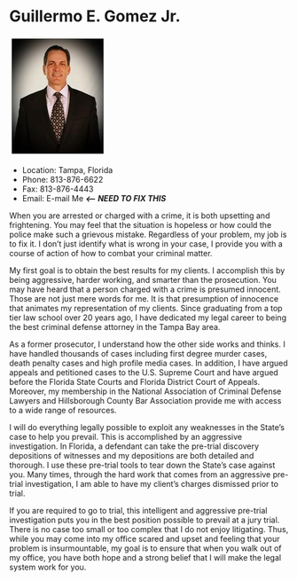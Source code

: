 # Guillermo E. Gomez Jr.

![Attorney photo](/assets/images/attorney_guillermo_gomez.jpg)

* Location: Tampa, Florida
* Phone: 813-876-6622
* Fax: 813-876-4443
* Email: E-mail Me ***<-- NEED TO FIX THIS***

When you are arrested or charged with a crime, it is both upsetting and frightening.  You may feel that the situation is hopeless or how could the police make such a grievous mistake. Regardless of your problem, my job is to fix it.  I don’t just identify what is wrong in your case, I provide you with a course of action of how to combat your criminal matter.

My first goal is to obtain the best results for my clients. I accomplish this by being aggressive, harder working, and smarter than the prosecution. You may have heard that a person charged with a crime is presumed innocent.  Those are not just mere words for me.  It is that presumption of innocence that animates my representation of my clients. Since graduating from a top tier law school over 20 years ago, I have dedicated my legal career to being the best criminal defense attorney in the Tampa Bay area.

As a former prosecutor, I understand how the other side works and thinks. I have handled thousands of cases including first degree murder cases, death penalty cases and high profile media cases.  In addition, I have argued appeals and petitioned cases to the U.S. Supreme Court and have argued before the Florida State Courts and Florida District Court of Appeals.  Moreover, my membership in the National Association of Criminal Defense Lawyers and Hillsborough County Bar Association provide me with access to a wide range of resources.

I will do everything legally possible to exploit any weaknesses in the State’s case to help you prevail.  This is accomplished by an aggressive investigation.  In Florida, a defendant can take the pre-trial discovery depositions of witnesses and my depositions are both detailed and thorough.   I use these pre-trial tools to tear down the State’s case against you. Many times, through the hard work that comes from an aggressive pre-trial investigation, I am able to have my client’s charges dismissed prior to trial.

If you are required to go to trial, this intelligent and aggressive pre-trial investigation puts you in the best position possible to prevail at a jury trial.  There is no case too small or too complex that I do not enjoy litigating. Thus, while you may come into my office scared and upset and feeling that your problem is insurmountable, my goal is to ensure that when you walk out of my office, you have both hope and a strong belief that I will make the legal system work for you.